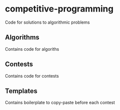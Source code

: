 # competitive-programming
Code for solutions to algorithmic problems

## Algorithms

Contains code for algoriths

## Contests

Contains code for contests

## Templates

Contains boilerplate to copy-paste before each contest
